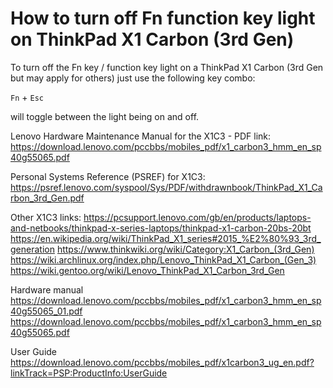 # How to turn off Fn function key light on ThinkPad X1 Carbon (3rd Gen)

To turn off the Fn key / function key light on a ThinkPad X1 Carbon (3rd Gen but may apply for others) just use the following key combo:

`Fn` + `Esc`

will toggle between the light being on and off.


Lenovo Hardware Maintenance Manual for the X1C3 - PDF link:
https://download.lenovo.com/pccbbs/mobiles_pdf/x1_carbon3_hmm_en_sp40g55065.pdf

Personal Systems Reference (PSREF) for X1C3:
https://psref.lenovo.com/syspool/Sys/PDF/withdrawnbook/ThinkPad_X1_Carbon_3rd_Gen.pdf

Other X1C3 links:
https://pcsupport.lenovo.com/gb/en/products/laptops-and-netbooks/thinkpad-x-series-laptops/thinkpad-x1-carbon-20bs-20bt
https://en.wikipedia.org/wiki/ThinkPad_X1_series#2015_%E2%80%93_3rd_generation
https://www.thinkwiki.org/wiki/Category:X1_Carbon_(3rd_Gen)
https://wiki.archlinux.org/index.php/Lenovo_ThinkPad_X1_Carbon_(Gen_3)
https://wiki.gentoo.org/wiki/Lenovo_ThinkPad_X1_Carbon_3rd_Gen

Hardware manual
https://download.lenovo.com/pccbbs/mobiles_pdf/x1_carbon3_hmm_en_sp40g55065_01.pdf
https://download.lenovo.com/pccbbs/mobiles_pdf/x1_carbon3_hmm_en_sp40g55065.pdf

User Guide
https://download.lenovo.com/pccbbs/mobiles_pdf/x1carbon3_ug_en.pdf?linkTrack=PSP:ProductInfo:UserGuide
